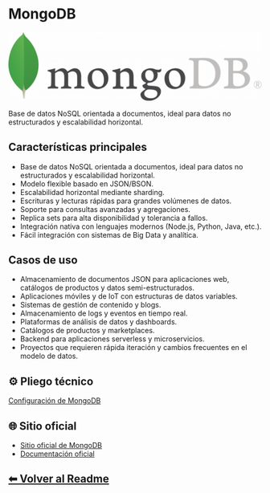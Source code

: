 # MongoDB

![raw](../../../images/bbdd/mongodb/mongodb.png)

Base de datos NoSQL orientada a documentos, ideal para datos no estructurados y escalabilidad horizontal.

## Características principales

- Base de datos NoSQL orientada a documentos, ideal para datos no estructurados y escalabilidad horizontal.
- Modelo flexible basado en JSON/BSON.
- Escalabilidad horizontal mediante sharding.
- Escrituras y lecturas rápidas para grandes volúmenes de datos.
- Soporte para consultas avanzadas y agregaciones.
- Replica sets para alta disponibilidad y tolerancia a fallos.
- Integración nativa con lenguajes modernos (Node.js, Python, Java, etc.).
- Fácil integración con sistemas de Big Data y analítica.

## Casos de uso

- Almacenamiento de documentos JSON para aplicaciones web, catálogos de productos y datos semi-estructurados.
- Aplicaciones móviles y de IoT con estructuras de datos variables.
- Sistemas de gestión de contenido y blogs.
- Almacenamiento de logs y eventos en tiempo real.
- Plataformas de análisis de datos y dashboards.
- Catálogos de productos y marketplaces.
- Backend para aplicaciones serverless y microservicios.
- Proyectos que requieren rápida iteración y cambios frecuentes en el modelo de datos.

## ⚙️ Pliego técnico

[Configuración de MongoDB](../../pliegos-tecnicos/bbdd/mongodb-config.md)

## 🌐 Sitio oficial

- [Sitio oficial de MongoDB](https://www.mongodb.com/)
- [Documentación oficial](https://www.mongodb.com/docs/)
  
## [⬅ Volver al Readme](../../../README.md)
